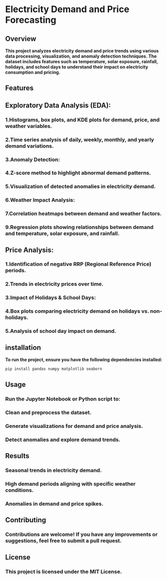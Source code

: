 # Electricity Demand and Price Forecasting

## Overview

**This project analyzes electricity demand and price trends using various data processing, visualization, and anomaly detection techniques. The dataset includes features such as temperature, solar exposure, rainfall, holidays, and school days to understand their impact on electricity consumption and pricing.**

## Features

## Exploratory Data Analysis (EDA):

### 1.Histograms, box plots, and KDE plots for demand, price, and weather variables.

### 2.Time series analysis of daily, weekly, monthly, and yearly demand variations.

### 3.Anomaly Detection:

### 4.Z-score method to highlight abnormal demand patterns.

### 5.Visualization of detected anomalies in electricity demand.

### 6.Weather Impact Analysis:

### 7.Correlation heatmaps between demand and weather factors.

### 9.Regression plots showing relationships between demand and temperature, solar exposure, and rainfall.

## Price Analysis:

### 1.Identification of negative RRP (Regional Reference Price) periods.

### 2.Trends in electricity prices over time.

### 3.Impact of Holidays & School Days:

### 4.Box plots comparing electricity demand on holidays vs. non-holidays.

### 5.Analysis of school day impact on demand.

## installation

**To run the project, ensure you have the following dependencies installed:**

```python
pip install pandas numpy matplotlib seaborn
```

## **Usage**

### Run the Jupyter Notebook or Python script to:

### Clean and preprocess the dataset.

### Generate visualizations for demand and price analysis.

### Detect anomalies and explore demand trends.

## Results

### Seasonal trends in electricity demand.

### High demand periods aligning with specific weather conditions.

### Anomalies in demand and price spikes.

## Contributing

### Contributions are welcome! If you have any improvements or suggestions, feel free to submit a pull request.

## License

### This project is licensed under the MIT License.